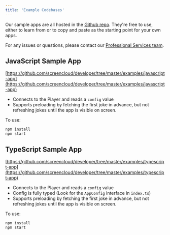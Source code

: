 ```yaml
---
title: 'Example Codebases'
---
```


Our sample apps are all hosted in the [Github repo](https://github.com/screencloud/developer). They're free to use, either to learn from or to copy and paste as the starting point for your own apps.

For any issues or questions, please contact our [Professional Services team](mailto:proservices@screencloud.io).

## JavaScript Sample App

[https://github.com/screencloud/developer/tree/master/examples/javascript-app](https://github.com/screencloud/developer/tree/master/examples/javascript-app)

- Connects to the Player and reads a `config` value
- Supports preloading by fetching the first joke in advance, but not refreshing jokes until the app is visible on screen.

To use:

```
npm install
npm start
```

## TypeScript Sample App

[https://github.com/screencloud/developer/tree/master/examples/typescript-app](https://github.com/screencloud/developer/tree/master/examples/typescript-app)

- Connects to the Player and reads a `config` value
- Config is fully typed (Look for the `AppConfig` interface in `index.ts`)
- Supports preloading by fetching the first joke in advance, but not refreshing jokes until the app is visible on screen.

To use:

```
npm install
npm start
```
